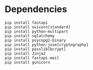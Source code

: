 # Dependencies

    pip install fastapi
    pip install uvicorn[standard]
    pip install python-multipart
    pip install sqlalchemy
    pip install psycopg2-binary
    pip install python-jose[cryptography]
    pip install passlib[bcrypt]
    pip install Jinja2
    pip install fastapi-mail
    pip install gunicorn
